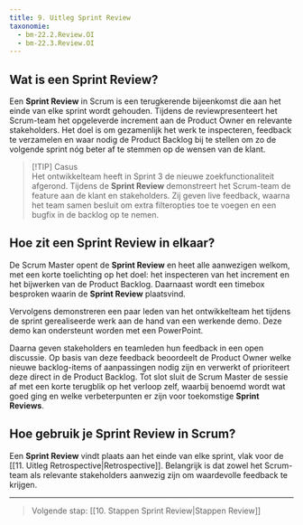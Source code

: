```yaml
---
title: 9. Uitleg Sprint Review
taxonomie:
  - bm-22.2.Review.OI
  - bm-22.3.Review.OI
---
```


## Wat is een Sprint Review?
Een **Sprint Review** in Scrum is een terugkerende bijeenkomst die aan het einde van elke sprint wordt gehouden. Tijdens de reviewpresenteert het Scrum-team het opgeleverde increment aan de Product Owner en relevante stakeholders. Het doel is om gezamenlijk het werk te inspecteren, feedback te verzamelen en waar nodig de Product Backlog bij te stellen om zo de volgende sprint nóg beter af te stemmen op de wensen van de klant.

> [!TIP] Casus  
> Het ontwikkelteam heeft in Sprint 3 de nieuwe zoekfunctionaliteit afgerond. Tijdens de **Sprint Review** demonstreert het Scrum-team de feature aan de klant en stakeholders. Zij geven live feedback, waarna het team samen besluit om extra filteropties toe te voegen en een bugfix in de backlog op te nemen.

## Hoe zit een Sprint Review in elkaar?
De Scrum Master opent de **Sprint Review** en heet alle aanwezigen welkom, met een korte toelichting op het doel: het inspecteren van het increment en het bijwerken van de Product Backlog. Daarnaast wordt een timebox besproken waarin de **Sprint Review** plaatsvind.

Vervolgens demonstreren een paar leden van het ontwikkelteam het tijdens de sprint gerealiseerde werk aan de hand van een werkende demo. Deze demo kan ondersteunt worden met een PowerPoint. 

Daarna geven stakeholders en teamleden hun feedback in een open discussie. Op basis van deze feedback beoordeelt de Product Owner welke nieuwe backlog-items of aanpassingen nodig zijn en verwerkt of prioriteert deze direct in de Product Backlog. Tot slot sluit de Scrum Master de sessie af met een korte terugblik op het verloop zelf, waarbij benoemd wordt wat goed ging en welke verbeterpunten er zijn voor toekomstige **Sprint Reviews**.

## Hoe gebruik je Sprint Review in Scrum?
Een **Sprint Review** vindt plaats aan het einde van elke sprint, vlak voor de [[11. Uitleg Retrospective|Retrospective]]. Belangrijk is dat zowel het Scrum-team als relevante stakeholders aanwezig zijn om waardevolle feedback te krijgen.

---

> Volgende stap: [[10. Stappen Sprint Review|Stappen Review]]
